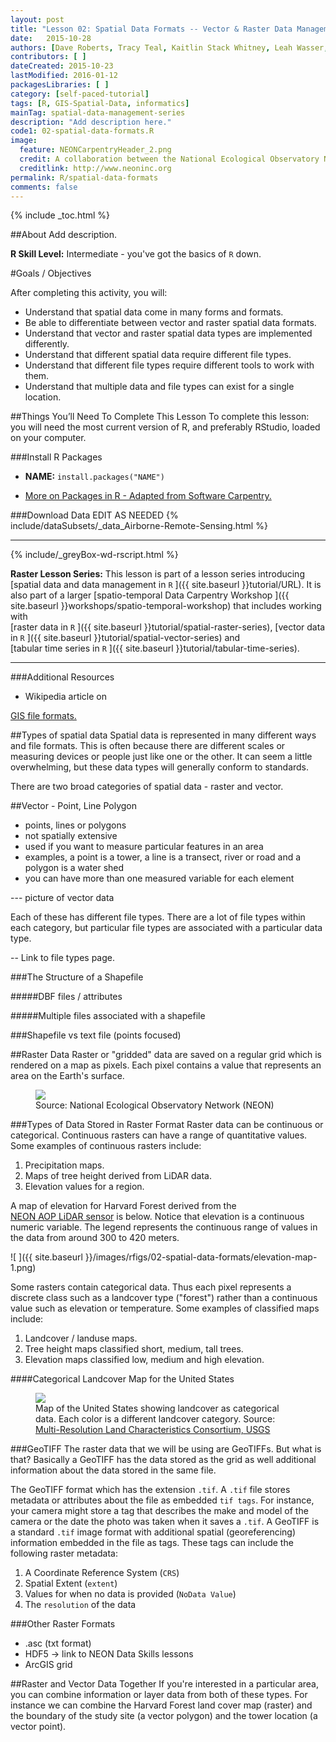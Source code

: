 ```yaml
---
layout: post
title: "Lesson 02: Spatial Data Formats -- Vector & Raster Data Management"
date:   2015-10-28
authors: [Dave Roberts, Tracy Teal, Kaitlin Stack Whitney, Leah Wasser, Megan A. Jones]
contributors: [ ]
dateCreated: 2015-10-23
lastModified: 2016-01-12
packagesLibraries: [ ]
category: [self-paced-tutorial] 
tags: [R, GIS-Spatial-Data, informatics]
mainTag: spatial-data-management-series
description: "Add description here."
code1: 02-spatial-data-formats.R
image:
  feature: NEONCarpentryHeader_2.png
  credit: A collaboration between the National Ecological Observatory Network (NEON) and Data Carpentry
  creditlink: http://www.neoninc.org
permalink: R/spatial-data-formats
comments: false
---
```


{% include _toc.html %}

##About
Add description.

**R Skill Level:** Intermediate - you've got the basics of `R` down.

<div id="objectives" markdown="1">

#Goals / Objectives

After completing this activity, you will:

* Understand that spatial data come in many forms and formats.
* Be able to differentiate between vector and raster spatial data formats.
* Understand that vector and raster spatial data types are implemented
differently. 
* Understand that different spatial data require different file types. 
* Understand that different file types require different tools to work with them.
* Understand that multiple data and file types can exist for a single location.


##Things You’ll Need To Complete This Lesson
To complete this lesson: you will need the most current version of R, and 
preferably RStudio, loaded on your computer.

###Install R Packages

* **NAME:** `install.packages("NAME")`

* [More on Packages in R - Adapted from Software Carpentry.]({{site.baseurl}}R/Packages-In-R/)

###Download Data
EDIT AS NEEDED
{% include/dataSubsets/_data_Airborne-Remote-Sensing.html %}

****

{% include/_greyBox-wd-rscript.html %}

**Raster Lesson Series:** This lesson is part of a lesson series introducing
[spatial data and data management in `R` ]({{ site.baseurl }}tutorial/URL).
It is also part of a larger 
[spatio-temporal Data Carpentry Workshop ]({{ site.baseurl }}workshops/spatio-temporal-workshop)
that includes working with  
[raster data in `R` ]({{ site.baseurl }}tutorial/spatial-raster-series),
[vector data in `R` ]({{ site.baseurl }}tutorial/spatial-vector-series)
and  
[tabular time series in `R` ]({{ site.baseurl }}tutorial/tabular-time-series).

****

###Additional Resources

* Wikipedia article on 
<a href="https://en.wikipedia.org/wiki/GIS_file_formats" target="_blank">
GIS file formats.</a>

</div>

##Types of spatial data
Spatial data is represented in many different ways and file formats. This is 
often because there are different scales or measuring devices or people just
like one or the other. It can seem a little overwhelming, but these data types
will generally conform to standards.

There are two broad categories of spatial data - raster and vector.

##Vector - Point, Line Polygon
- points, lines or polygons
- not spatially extensive
- used if you want to measure particular features in an area
- examples, a point is a tower, a line is a transect, river or road and a polygon is a water shed
- you can have more than one measured variable for each element

--- picture of vector data

Each of these has different file types. There are a lot of file types within each category, but particular file types are associated with a particular data type.

-- Link to file types page.

###The Structure of a Shapefile

#####DBF files / attributes

#####Multiple files associated with a  shapefile

###Shapefile vs text file (points focused)

##Raster Data
Raster or "gridded" data are saved on a regular grid which is rendered on a map
as pixels. Each pixel contains a value that represents an area on the Earth's 
surface.

<figure>
    <a href="{{site.baseurl}}/images/raster_timeseries/raster_concept.png">
    <img src="{{site.baseurl}}/images/raster_timeseries/raster_concept.png">
    </a>
    <figcaption> Source: National Ecological Observatory Network (NEON)
    </figcaption>
</figure>

###Types of Data Stored in Raster Format
Raster data can be continuous or categorical. Continuous rasters can have a 
range of quantitative values. Some examples of continuous rasters include:

1. Precipitation maps.
2. Maps of tree height derived from LiDAR data.
3. Elevation values for a region. 

A map of elevation for Harvard Forest derived from the  
<a href="http://www.neoninc.org/science-design/collection-methods/airborne-remote-sensing" target="_blank"> 
NEON AOP LiDAR sensor</a> 
is below. Notice that elevation is a continuous numeric variable. The legend
represents the continuous range of values in the data from around 300 to 420
meters.




![ ]({{ site.baseurl }}/images/rfigs/02-spatial-data-formats/elevation-map-1.png) 

Some rasters contain categorical data. Thus each pixel represents a discrete
class such as a landcover type ("forest") rather than a continuous value such as
elevation or temperature. Some examples of classified maps include:

1. Landcover / landuse maps.
2. Tree height maps classified short, medium, tall trees.
3. Elevation maps classified low, medium and high elevation.

####Categorical Landcover Map for the United States 
<figure>
    <a href="http://neondataskills.org/images/spatialData/NLCD06_conus_lg.gif ">
    <img src="http://neondataskills.org/images/spatialData/NLCD06_conus_lg.gif">
    </a>
    <figcaption> Map of the United States showing landcover as categorical data.
    Each color is a different landcover category.  Source: 
    <a href="http://www.mrlc.gov/nlcd06_data.php" target="_blank">
    Multi-Resolution Land Characteristics Consortium, USGS</a> 
    </figcaption>
</figure>

###GeoTIFF
The raster data that we will be using are GeoTIFFs. But what is that? Basically 
a GeoTIFF has the data stored as the grid as well additional information about
the data stored in the same file.

The GeoTIFF format which has the extension `.tif`. A `.tif` file stores metadata
or attributes about the file as embedded `tif tags`. For instance, your camera
might store a tag that describes the make and model of the camera or the date 
the photo was taken when it saves a `.tif`. A GeoTIFF is a standard `.tif` image
format with additional spatial (georeferencing) information embedded in the file
as tags. These tags can include the following raster metadata:

1. A Coordinate Reference System (`CRS`)
2. Spatial Extent (`extent`)
3. Values for when no data is provided (`NoData Value`)
4. The `resolution` of the data

###Other Raster Formats
* .asc (txt format)
* HDF5 -> link to NEON Data Skills lessons
* ArcGIS grid

##Raster and Vector Data Together
If you're interested in a particular area, you can combine information or
layer data from both of these types. For instance we can combine the Harvard
Forest land cover map (raster) and the boundary of the study site (a vector
polygon) and the tower location (a vector point).
